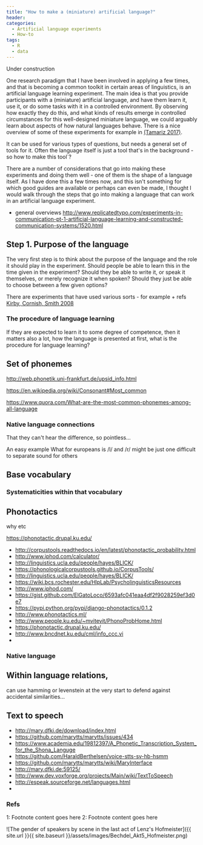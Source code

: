```yaml
---
title: "How to make a (miniature) artificial language?"
header:
categories:
  - Artificial language experiments
  - How-to
tags:
  - R
  - data
---
```


Under construction

One research paradigm that I have been involved in applying a few times, and that is becoming a common toolkit in certain areas of linguistics, is an artificial language learning experiment. The main idea is that you provide participants with a (miniature) artificial language, and have them learn it, use it, or do some tasks with it in a controlled environment. By observing how exactly they do this, and what kinds of results emerge in controlled circumstances for this well-designed miniature language, we could arguably learn about aspects of how natural languages behave. There is a nice overview of some of these experiments for example in [(Tamariz 2017)](#myfootnote1).

It can be used for various types of questions, but needs a general set of tools for it.
Often the language itself is just a tool that's in the background - so how to make this tool`?


There are a number of considerations that go into making these experiments and doing them well - one of them is the shape of a language itself. As I have done this a few times now, and this isn't something for which good guides are available or perhaps can even be made, I thought I would walk through the steps that go into making a language that can work in an artificial language experiment.


- general overviews http://www.replicatedtypo.com/experiments-in-communication-pt-1-artificial-language-learning-and-constructed-communication-systems/1520.html


## Step 1. Purpose of the language

The very first step is to think about the purpose of the language and the role it should play in the experiment. Should people be able to learn this in the time given in the experiment? Should they be able to write it, or speak it themselves, or merely recognize it when spoken? Should they just be able to choose between a few given options?

There are experiments that have used various sorts - for example + refs
[Kirby, Cornish, Smith 2008](#myfootnote2)

### The procedure of language learning

If they are expected to learn it to some degree of competence, then it matters also a lot, how the language is presented at first, what is the procedure for language learning?


## Set of phonemes

http://web.phonetik.uni-frankfurt.de/upsid_info.html

https://en.wikipedia.org/wiki/Consonant#Most_common

https://www.quora.com/What-are-the-most-common-phonemes-among-all-language



### Native language connections

That they can't hear the difference, so pointless...

An easy example What for europeans is /l/ and /r/ might be just one difficult to separate sound for others

## Base vocabulary



### Systematicities within that vocabulary

## Phonotactics

why etc

https://phonotactic.drupal.ku.edu/

- http://corpustools.readthedocs.io/en/latest/phonotactic_probability.html
- http://www.iphod.com/calculator/
- http://linguistics.ucla.edu/people/hayes/BLICK/
- https://phonologicalcorpustools.github.io/CorpusTools/
- http://linguistics.ucla.edu/people/hayes/BLICK/
- https://wiki.bcs.rochester.edu/HlpLab/PsycholinguisticsResources
- http://www.iphod.com/
- https://gist.github.com/ElGatoLoco/6593afc041eaa4df2f9028259ef3d0e7
- https://pypi.python.org/pypi/django-phonotactics/0.1.2
- http://www.phonotactics.ml/
- http://www.people.ku.edu/~mvitevit/PhonoProbHome.html
- https://phonotactic.drupal.ku.edu/
- http://www.bncdnet.ku.edu/cml/info_ccc.vi
-



### Native language


## Within language relations,

can use hamming or levenstein at the very start to defend against accidental similarities...



## Text to speech

- http://mary.dfki.de/download/index.html
- https://github.com/marytts/marytts/issues/434
- https://www.academia.edu/19812397/A_Phonetic_Transcription_System_for_the_Shona_Languge
- https://github.com/HaraldBerthelsen/voice-stts-sv-hb-hsmm
- https://github.com/marytts/marytts/wiki/MaryInterface
- http://mary.dfki.de:59125/
- http://www.dev.voxforge.org/projects/Main/wiki/TextToSpeech
- http://espeak.sourceforge.net/languages.html
-






### Refs

<a name="myfootnote1">1</a>: Footnote content goes here
<a name="myfootnote2">2</a>: Footnote content goes here




![The gender of speakers by scene in the last act of Lenz's Hofmeister]({{ site.url }}{{ site.baseurl }}/assets/images/Bechdel_Akt5_Hofmeister.png)
